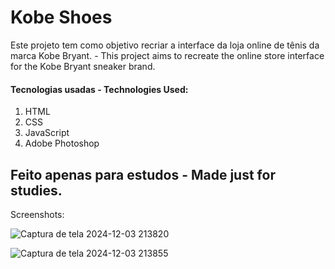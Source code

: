 # Kobe Shoes 
Este projeto tem como objetivo recriar a interface da loja online de tênis da marca Kobe Bryant. -
This project aims to recreate the online store interface for the Kobe Bryant sneaker brand.

#### Tecnologias usadas - Technologies Used:
1. HTML
2. CSS
3. JavaScript
4. Adobe Photoshop

## Feito apenas para estudos - Made just for studies.

Screenshots:

![Captura de tela 2024-12-03 213820](https://github.com/user-attachments/assets/cb4326af-1849-4294-865a-77d0ea14eb10)



![Captura de tela 2024-12-03 213855](https://github.com/user-attachments/assets/dfdd5bec-395f-4709-8401-7a2282235ffd)
